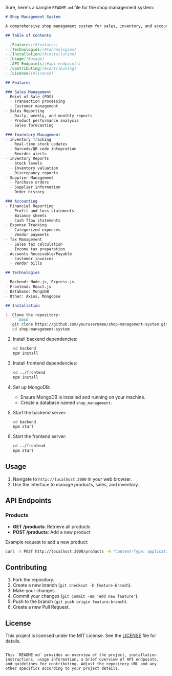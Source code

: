 Sure, here's a sample `README.md` file for the shop management system:

```markdown
# Shop Management System

A comprehensive shop management system for sales, inventory, and accounting, built with Node.js, Express.js, and React.js.

## Table of Contents

- [Features](#features)
- [Technologies](#technologies)
- [Installation](#installation)
- [Usage](#usage)
- [API Endpoints](#api-endpoints)
- [Contributing](#contributing)
- [License](#license)

## Features

### Sales Management
- Point of Sale (POS)
  - Transaction processing
  - Customer management
- Sales Reporting
  - Daily, weekly, and monthly reports
  - Product performance analysis
  - Sales forecasting

### Inventory Management
- Inventory Tracking
  - Real-time stock updates
  - Barcode/QR code integration
  - Reorder alerts
- Inventory Reports
  - Stock levels
  - Inventory valuation
  - Discrepancy reports
- Supplier Management
  - Purchase orders
  - Supplier information
  - Order history

### Accounting
- Financial Reporting
  - Profit and loss statements
  - Balance sheets
  - Cash flow statements
- Expense Tracking
  - Categorized expenses
  - Vendor payments
- Tax Management
  - Sales tax calculation
  - Income tax preparation
- Accounts Receivable/Payable
  - Customer invoices
  - Vendor bills

## Technologies

- Backend: Node.js, Express.js
- Frontend: React.js
- Database: MongoDB
- Other: Axios, Mongoose

## Installation

1. Clone the repository:
   ```bash
   git clone https://github.com/yourusername/shop-management-system.git
   cd shop-management-system
   ```

2. Install backend dependencies:
   ```bash
   cd backend
   npm install
   ```

3. Install frontend dependencies:
   ```bash
   cd ../frontend
   npm install
   ```

4. Set up MongoDB:
   - Ensure MongoDB is installed and running on your machine.
   - Create a database named `shop_management`.

5. Start the backend server:
   ```bash
   cd backend
   npm start
   ```

6. Start the frontend server:
   ```bash
   cd ../frontend
   npm start
   ```

## Usage

1. Navigate to `http://localhost:3000` in your web browser.
2. Use the interface to manage products, sales, and inventory.

## API Endpoints

### Products
- **GET /products**: Retrieve all products
- **POST /products**: Add a new product

Example request to add a new product:
```bash
curl -X POST http://localhost:3000/products -H "Content-Type: application/json" -d '{"name": "Product Name", "price": 100, "stock": 50}'
```

## Contributing

1. Fork the repository.
2. Create a new branch (`git checkout -b feature-branch`).
3. Make your changes.
4. Commit your changes (`git commit -am 'Add new feature'`).
5. Push to the branch (`git push origin feature-branch`).
6. Create a new Pull Request.

## License

This project is licensed under the MIT License. See the [LICENSE](LICENSE) file for details.
```

This `README.md` provides an overview of the project, installation instructions, usage information, a brief overview of API endpoints, and guidelines for contributing. Adjust the repository URL and any other specifics according to your project details.
